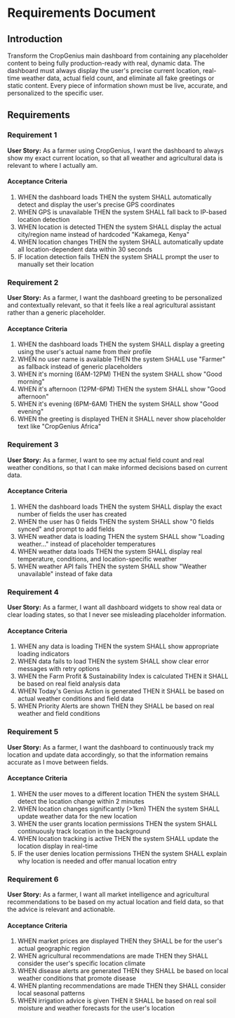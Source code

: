 # Requirements Document

## Introduction

Transform the CropGenius main dashboard from containing any placeholder content to being fully production-ready with real, dynamic data. The dashboard must always display the user's precise current location, real-time weather data, actual field count, and eliminate all fake greetings or static content. Every piece of information shown must be live, accurate, and personalized to the specific user.

## Requirements

### Requirement 1

**User Story:** As a farmer using CropGenius, I want the dashboard to always show my exact current location, so that all weather and agricultural data is relevant to where I actually am.

#### Acceptance Criteria

1. WHEN the dashboard loads THEN the system SHALL automatically detect and display the user's precise GPS coordinates
2. WHEN GPS is unavailable THEN the system SHALL fall back to IP-based location detection
3. WHEN location is detected THEN the system SHALL display the actual city/region name instead of hardcoded "Kakamega, Kenya"
4. WHEN location changes THEN the system SHALL automatically update all location-dependent data within 30 seconds
5. IF location detection fails THEN the system SHALL prompt the user to manually set their location

### Requirement 2

**User Story:** As a farmer, I want the dashboard greeting to be personalized and contextually relevant, so that it feels like a real agricultural assistant rather than a generic placeholder.

#### Acceptance Criteria

1. WHEN the dashboard loads THEN the system SHALL display a greeting using the user's actual name from their profile
2. WHEN no user name is available THEN the system SHALL use "Farmer" as fallback instead of generic placeholders
3. WHEN it's morning (6AM-12PM) THEN the system SHALL show "Good morning"
4. WHEN it's afternoon (12PM-6PM) THEN the system SHALL show "Good afternoon"  
5. WHEN it's evening (6PM-6AM) THEN the system SHALL show "Good evening"
6. WHEN the greeting is displayed THEN it SHALL never show placeholder text like "CropGenius Africa"

### Requirement 3

**User Story:** As a farmer, I want to see my actual field count and real weather conditions, so that I can make informed decisions based on current data.

#### Acceptance Criteria

1. WHEN the dashboard loads THEN the system SHALL display the exact number of fields the user has created
2. WHEN the user has 0 fields THEN the system SHALL show "0 fields synced" and prompt to add fields
3. WHEN weather data is loading THEN the system SHALL show "Loading weather..." instead of placeholder temperatures
4. WHEN weather data loads THEN the system SHALL display real temperature, conditions, and location-specific weather
5. WHEN weather API fails THEN the system SHALL show "Weather unavailable" instead of fake data

### Requirement 4

**User Story:** As a farmer, I want all dashboard widgets to show real data or clear loading states, so that I never see misleading placeholder information.

#### Acceptance Criteria

1. WHEN any data is loading THEN the system SHALL show appropriate loading indicators
2. WHEN data fails to load THEN the system SHALL show clear error messages with retry options
3. WHEN the Farm Profit & Sustainability Index is calculated THEN it SHALL be based on real field analysis data
4. WHEN Today's Genius Action is generated THEN it SHALL be based on actual weather conditions and field data
5. WHEN Priority Alerts are shown THEN they SHALL be based on real weather and field conditions

### Requirement 5

**User Story:** As a farmer, I want the dashboard to continuously track my location and update data accordingly, so that the information remains accurate as I move between fields.

#### Acceptance Criteria

1. WHEN the user moves to a different location THEN the system SHALL detect the location change within 2 minutes
2. WHEN location changes significantly (>1km) THEN the system SHALL update weather data for the new location
3. WHEN the user grants location permissions THEN the system SHALL continuously track location in the background
4. WHEN location tracking is active THEN the system SHALL update the location display in real-time
5. IF the user denies location permissions THEN the system SHALL explain why location is needed and offer manual location entry

### Requirement 6

**User Story:** As a farmer, I want all market intelligence and agricultural recommendations to be based on my actual location and field data, so that the advice is relevant and actionable.

#### Acceptance Criteria

1. WHEN market prices are displayed THEN they SHALL be for the user's actual geographic region
2. WHEN agricultural recommendations are made THEN they SHALL consider the user's specific location climate
3. WHEN disease alerts are generated THEN they SHALL be based on local weather conditions that promote disease
4. WHEN planting recommendations are made THEN they SHALL consider local seasonal patterns
5. WHEN irrigation advice is given THEN it SHALL be based on real soil moisture and weather forecasts for the user's location